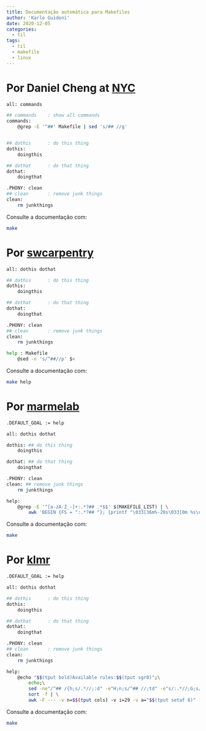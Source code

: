 ```yaml
---
title: Documentação automática para Makefiles
author: 'Karlo Guidoni'
date: 2020-12-05
categories:
  - til
tags:
  - til
  - makefile
  - linux
---
```


# Por Daniel Cheng at [NYC][1]

```bash
all: commands

## commands    : show all commands
commands:
	@grep -E '^##' Makefile | sed 's/## //g'


## dothis      : do this thing
dothis:
    doingthis

## dothat      : do that thing
dothat:
    doingthat

.PHONY: clean
## clean       : remove junk things
clean:
	rm junkthings
```

Consulte a documentação com:

```bash
make
```

# Por [swcarpentry][2]

```bash
all: dothis dothat

## dothis      : do this thing
dothis:
    doingthis

## dothat      : do that thing
dothat:
    doingthat

.PHONY: clean
## clean       : remove junk things
clean:
	rm junkthings

help : Makefile
	@sed -n 's/^##//p' $<
```

Consulte a documentação com:

```bash
make help
```

# Por [marmelab][3]

```bash
.DEFAULT_GOAL := help

all: dothis dothat

dothis: ## do this thing
	doingthis

dothat: ## do that thing
	doingthat

.PHONY: clean
clean: ## remove junk things
	rm junkthings

help:
	@grep -E '^[a-zA-Z_-]+:.*?## .*$$' $(MAKEFILE_LIST) | \
		awk 'BEGIN {FS = ":.*?## "}; {printf "\033[36m%-20s\033[0m %s\n", $$1, $$2}'
```

Consulte a documentação com:

```bash
make
```

# Por [klmr][4]

```bash
.DEFAULT_GOAL := help

all: dothis dothat

## dothis      : do this thing
dothis:
	doingthis

## dothat      : do that thing
dothat:
	doingthat

.PHONY: clean
## clean       : remove junk things
clean:
	rm junkthings

help:
	@echo "$$(tput bold)Available rules:$$(tput sgr0)";\
		echo;\
		sed -ne"/^## /{h;s/.*//;:d" -e"H;n;s/^## //;td" -e"s/:.*//;G;s/\\n## /---/;s/\\n/ /g;p;}" ${MAKEFILE_LIST}|LC_ALL='C' \
		sort -f | \
		awk -F --- -v n=$$(tput cols) -v i=29 -v a="$$(tput setaf 6)" -v z="$$(tput sgr0)" '{printf"%s%*s%s ",a,-i,$$1,z;m=split($$2,w," ");l=n-i;for(j=1;j<=m;j++){l-=length(w[j])+1;if(l<= 0){l=n-i-length(w[j])-1;printf"\n%*s ",-i," ";}printf"%s ",w[j];}printf"\n";}'
```

Consulte a documentação com:

```bash
make
```

[1]: https://youtu.be/t-vY9FeIIMk?t=641

[2]: https://swcarpentry.github.io/make-novice/08-self-doc/index.html

[3]: https://marmelab.com/blog/2016/02/29/auto-documented-makefile.html

[4]: https://gist.github.com/klmr/575726c7e05d8780505ajj
